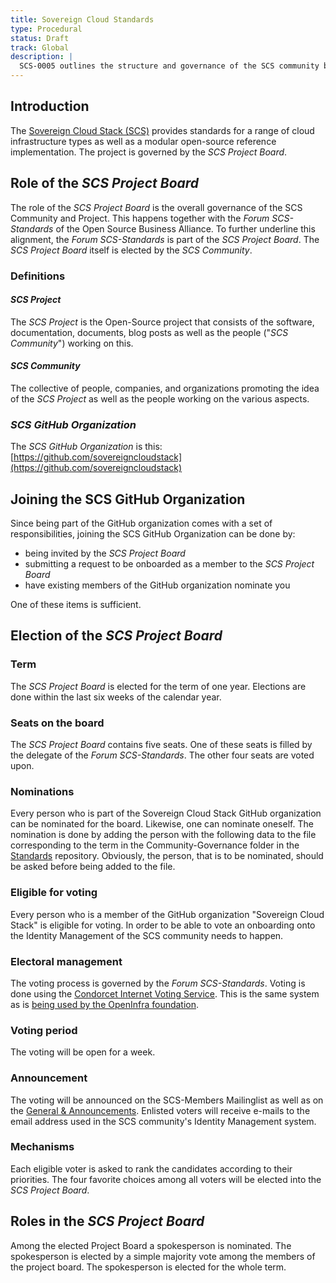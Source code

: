 ```yaml
---
title: Sovereign Cloud Standards
type: Procedural
status: Draft
track: Global
description: |
  SCS-0005 outlines the structure and governance of the SCS community by the SCS Project Board and how this is elected.
---
```


## Introduction

The [Sovereign Cloud Stack (SCS)](https://scs.community) provides standards
for a range of cloud infrastructure types as well as a modular open-source
reference implementation.
The project is governed by the _SCS Project Board_.

## Role of the _SCS Project Board_

The role of the _SCS Project Board_ is the overall governance of the SCS Community and Project.
This happens together with the _Forum SCS-Standards_ of the Open Source Business Alliance. To further
underline this alignment, the _Forum SCS-Standards_ is part of the _SCS Project Board_.
The _SCS Project Board_ itself is elected by the _SCS Community_.

### Definitions

#### _SCS Project_

The _SCS Project_ is the Open-Source project that consists of the software, documentation, documents, blog posts as well as the people ("_SCS Community_") working on this.

#### _SCS Community_

The collective of people, companies, and organizations promoting the idea of the _SCS Project_ as well as the people working on the various aspects.

### _SCS GitHub Organization_

The _SCS GitHub Organization_ is this: [https://github.com/sovereigncloudstack](https://github.com/sovereigncloudstack)

## Joining the SCS GitHub Organization

Since being part of the GitHub organization comes with a set of responsibilities, joining the SCS GitHub Organization can be done by:

- being invited by the _SCS Project Board_
- submitting a request to be onboarded as a member to the _SCS Project Board_
- have existing members of the GitHub organization nominate you

One of these items is sufficient.

## Election of the _SCS Project Board_

### Term

The _SCS Project Board_ is elected for the term of one year. Elections are done
within the last six weeks of the calendar year.

### Seats on the board

The _SCS Project Board_ contains five seats. One of these seats is filled by
the delegate of the _Forum SCS-Standards_. The other four seats are voted upon.

### Nominations

Every person who is part of the Sovereign Cloud Stack GitHub organization can be
nominated for the board. Likewise, one can nominate oneself.
The nomination is done by adding the person with the following data to the file corresponding to the term in the Community-Governance folder in the [Standards](https://github.com/sovereignCloudStack/standards/) repository. Obviously, the person, that is to be nominated, should be asked before being added to the file.

### Eligible for voting

Every person who is a member of the GitHub organization "Sovereign Cloud Stack" is eligible for voting. In order to be able to vote an onboarding onto the Identity Management of the SCS community needs to happen.

### Electoral management

The voting process is governed by the _Forum SCS-Standards_.
Voting is done using the [Condorcet Internet Voting Service](https://civs.cs.cornell.edu). This is the same system as is [being used by the OpenInfra foundation](https://wiki.openstack.org/wiki/Election_Officiating_Guidelines#Running_the_election_itself).

### Voting period

The voting will be open for a week.

### Announcement

The voting will be announced on the SCS-Members Mailinglist as well as on the [General & Announcements](https://matrix.to/#/#scs-general:matrix.org). Enlisted voters will receive e-mails to the email address used in the SCS community's Identity Management system.

### Mechanisms

Each eligible voter is asked to rank the candidates according to their priorities.
The four favorite choices among all voters will be elected into the _SCS Project Board_.

## Roles in the _SCS Project Board_

Among the elected Project Board a spokesperson is nominated. The spokesperson is
elected by a simple majority vote among the members of the project board. The
spokesperson is elected for the whole term.
